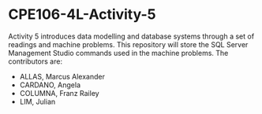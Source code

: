 # CPE106-4L-Activity-5
Activity 5 introduces data modelling and database systems through a set of readings and machine problems. This repository will store the SQL Server Management Studio commands used in the machine problems. The contributors are: 
- ALLAS, Marcus Alexander
- CARDANO, Angela
- COLUMNA, Franz Railey
- LIM, Julian
